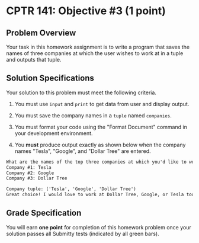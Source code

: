 # CPTR 141: Objective #3 (1 point)

## Problem Overview

Your task in this homework assignment is to write a program that saves the names of three companies at which the user wishes to work at in a tuple and outputs that tuple.

## Solution Specifications

Your solution to this problem must meet the following criteria.

1. You must use `input` and `print` to get data from user and display output.

2. You must save the company names in a `tuple` named `companies`.

3. You must format your code using the "Format Document" command in your development environment.

4. You **must** produce output exactly as shown below when the company names "Tesla", "Google", and "Dollar Tree" are entered.

```html
What are the names of the top three companies at which you'd like to work?
Company #1: Tesla
Company #2: Google
Company #3: Dollar Tree

Company tuple: ('Tesla', 'Google', 'Dollar Tree')
Great choice! I would love to work at Dollar Tree, Google, or Tesla too.
```

## Grade Specification

You will earn **one point** for completion of this homework problem once your solution passes all Submitty tests (indicated by all green bars).
